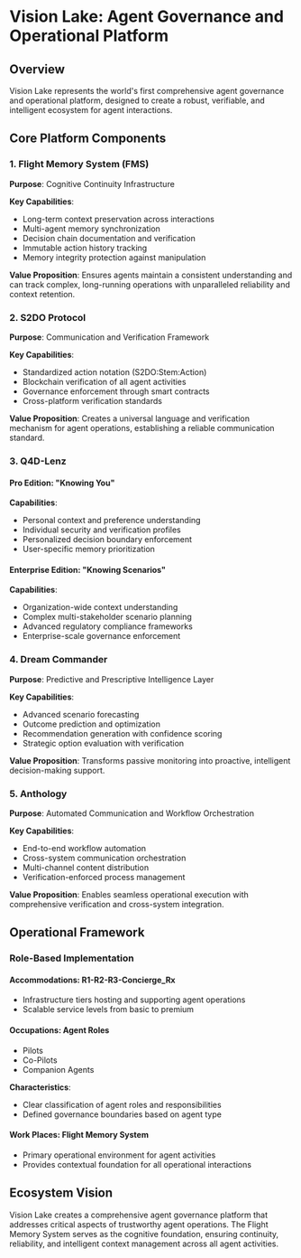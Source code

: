 # Vision Lake: Agent Governance and Operational Platform

## Overview
Vision Lake represents the world's first comprehensive agent governance and operational platform, designed to create a robust, verifiable, and intelligent ecosystem for agent interactions.

## Core Platform Components

### 1. Flight Memory System (FMS)
**Purpose**: Cognitive Continuity Infrastructure

**Key Capabilities**:
- Long-term context preservation across interactions
- Multi-agent memory synchronization
- Decision chain documentation and verification
- Immutable action history tracking
- Memory integrity protection against manipulation

**Value Proposition**: 
Ensures agents maintain a consistent understanding and can track complex, long-running operations with unparalleled reliability and context retention.

### 2. S2DO Protocol
**Purpose**: Communication and Verification Framework

**Key Capabilities**:
- Standardized action notation (S2DO:Stem:Action)
- Blockchain verification of all agent activities
- Governance enforcement through smart contracts
- Cross-platform verification standards

**Value Proposition**:
Creates a universal language and verification mechanism for agent operations, establishing a reliable communication standard.

### 3. Q4D-Lenz
#### Pro Edition: "Knowing You"
**Capabilities**:
- Personal context and preference understanding
- Individual security and verification profiles
- Personalized decision boundary enforcement
- User-specific memory prioritization

#### Enterprise Edition: "Knowing Scenarios"
**Capabilities**:
- Organization-wide context understanding
- Complex multi-stakeholder scenario planning
- Advanced regulatory compliance frameworks
- Enterprise-scale governance enforcement

### 4. Dream Commander
**Purpose**: Predictive and Prescriptive Intelligence Layer

**Key Capabilities**:
- Advanced scenario forecasting
- Outcome prediction and optimization
- Recommendation generation with confidence scoring
- Strategic option evaluation with verification

**Value Proposition**:
Transforms passive monitoring into proactive, intelligent decision-making support.

### 5. Anthology
**Purpose**: Automated Communication and Workflow Orchestration

**Key Capabilities**:
- End-to-end workflow automation
- Cross-system communication orchestration
- Multi-channel content distribution
- Verification-enforced process management

**Value Proposition**:
Enables seamless operational execution with comprehensive verification and cross-system integration.

## Operational Framework

### Role-Based Implementation

#### Accommodations: R1-R2-R3-Concierge_Rx
- Infrastructure tiers hosting and supporting agent operations
- Scalable service levels from basic to premium

#### Occupations: Agent Roles
- Pilots
- Co-Pilots
- Companion Agents

**Characteristics**:
- Clear classification of agent roles and responsibilities
- Defined governance boundaries based on agent type

#### Work Places: Flight Memory System
- Primary operational environment for agent activities
- Provides contextual foundation for all operational interactions

## Ecosystem Vision
Vision Lake creates a comprehensive agent governance platform that addresses critical aspects of trustworthy agent operations. The Flight Memory System serves as the cognitive foundation, ensuring continuity, reliability, and intelligent context management across all agent activities.
